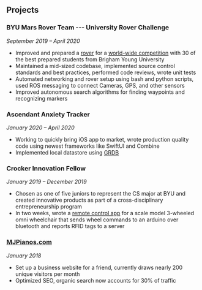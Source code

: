 ## Projects

### BYU Mars Rover Team --- University Rover Challenge

_September 2019 – April 2020_

- Improved and prepared a [rover](https://www.youtube.com/watch?v=BoTr3ki3cUQ) for a [world-wide competition](http://urc.marssociety.org/home) with 30 of the best prepared students from Brigham Young University
- Maintained a mid-sized codebase, implemented source control standards and best practices, performed code reviews, wrote unit tests
- Automated networking and rover setup using bash and python scripts, used ROS messaging to connect Cameras, GPS, and other sensors
- Improved autonomous search algorithms for finding waypoints and recognizing markers

### Ascendant Anxiety Tracker

_January 2020 – April 2020_

- Working to quickly bring iOS app to market, wrote production quality code using newest frameworks like SwiftUI and Combine
- Implemented local datastore using [GRDB](https://github.com/groue/GRDB.swift)

### Crocker Innovation Fellow

_January 2019 – December 2019_

- Chosen as one of five juniors to represent the CS major at BYU and created innovative products as part of a cross-disciplinary entrepreneurship program
- In two weeks, wrote a [remote control app](https://github.com/kaden-weber/wheelchair-remote) for a scale model 3-wheeled omni wheelchair that sends wheel commands to an arduino over bluetooth and reports RFID tags to a server
<!--

### Semester Project - Software Design and Testing

September 2018 – December 2018

- Took charge of 5 member team and collaborated to create Java API and Android client for a multiplayer online recreation of _Ticket to Ride_ -->

### [MJPianos.com](https://mjpianos.com/)

_January 2018_

- Set up a business website for a friend, currently draws nearly 200 unique visitors per month
- Optimized SEO, organic search now accounts for 30% of traffic
